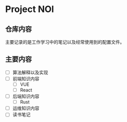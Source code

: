 # Project NOI

## 仓库内容

主要记录的是工作学习中的笔记以及经常使用到的配置文件。

## 主要内容

- [ ] 算法解释以及实现
- [ ] 前端知识内容
  - [ ] VUE
  - [ ] React
- [ ] 后端知识内容
  - [ ] Rust
- [ ] 运维知识内容
- [ ] 读书笔记   
